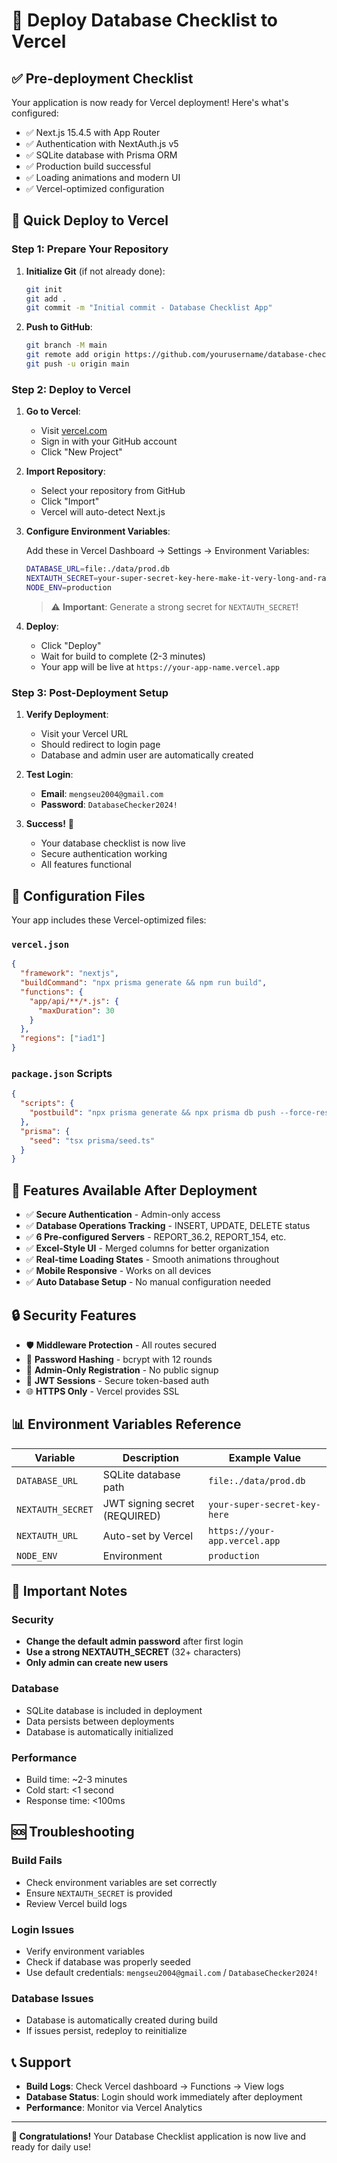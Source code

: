 # 🚀 Deploy Database Checklist to Vercel

## ✅ Pre-deployment Checklist

Your application is now ready for Vercel deployment! Here's what's configured:

- ✅ Next.js 15.4.5 with App Router
- ✅ Authentication with NextAuth.js v5
- ✅ SQLite database with Prisma ORM
- ✅ Production build successful
- ✅ Loading animations and modern UI
- ✅ Vercel-optimized configuration

## 🎯 Quick Deploy to Vercel

### Step 1: Prepare Your Repository

1. **Initialize Git** (if not already done):
   ```bash
   git init
   git add .
   git commit -m "Initial commit - Database Checklist App"
   ```

2. **Push to GitHub**:
   ```bash
   git branch -M main
   git remote add origin https://github.com/yourusername/database-checklist.git
   git push -u origin main
   ```

### Step 2: Deploy to Vercel

1. **Go to Vercel**:
   - Visit [vercel.com](https://vercel.com)
   - Sign in with your GitHub account
   - Click "New Project"

2. **Import Repository**:
   - Select your repository from GitHub
   - Click "Import"
   - Vercel will auto-detect Next.js

3. **Configure Environment Variables**:
   
   Add these in Vercel Dashboard → Settings → Environment Variables:
   
   ```bash
   DATABASE_URL=file:./data/prod.db
   NEXTAUTH_SECRET=your-super-secret-key-here-make-it-very-long-and-random-for-production-change-this
   NODE_ENV=production
   ```

   > ⚠️ **Important**: Generate a strong secret for `NEXTAUTH_SECRET`!

4. **Deploy**:
   - Click "Deploy"
   - Wait for build to complete (2-3 minutes)
   - Your app will be live at `https://your-app-name.vercel.app`

### Step 3: Post-Deployment Setup

1. **Verify Deployment**:
   - Visit your Vercel URL
   - Should redirect to login page
   - Database and admin user are automatically created

2. **Test Login**:
   - **Email**: `mengseu2004@gmail.com`
   - **Password**: `DatabaseChecker2024!`

3. **Success!** 🎉
   - Your database checklist is now live
   - Secure authentication working
   - All features functional

## 🔧 Configuration Files

Your app includes these Vercel-optimized files:

### `vercel.json`
```json
{
  "framework": "nextjs",
  "buildCommand": "npx prisma generate && npm run build",
  "functions": {
    "app/api/**/*.js": {
      "maxDuration": 30
    }
  },
  "regions": ["iad1"]
}
```

### `package.json` Scripts
```json
{
  "scripts": {
    "postbuild": "npx prisma generate && npx prisma db push --force-reset && npx prisma db seed"
  },
  "prisma": {
    "seed": "tsx prisma/seed.ts"
  }
}
```

## 🌟 Features Available After Deployment

- ✅ **Secure Authentication** - Admin-only access
- ✅ **Database Operations Tracking** - INSERT, UPDATE, DELETE status
- ✅ **6 Pre-configured Servers** - REPORT_36.2, REPORT_154, etc.
- ✅ **Excel-Style UI** - Merged columns for better organization
- ✅ **Real-time Loading States** - Smooth animations throughout
- ✅ **Mobile Responsive** - Works on all devices
- ✅ **Auto Database Setup** - No manual configuration needed

## 🔒 Security Features

- 🛡️ **Middleware Protection** - All routes secured
- 🔐 **Password Hashing** - bcrypt with 12 rounds
- 🚫 **Admin-Only Registration** - No public signup
- 🔑 **JWT Sessions** - Secure token-based auth
- 🌐 **HTTPS Only** - Vercel provides SSL

## 📊 Environment Variables Reference

| Variable | Description | Example Value |
|----------|-------------|---------------|
| `DATABASE_URL` | SQLite database path | `file:./data/prod.db` |
| `NEXTAUTH_SECRET` | JWT signing secret (REQUIRED) | `your-super-secret-key-here` |
| `NEXTAUTH_URL` | Auto-set by Vercel | `https://your-app.vercel.app` |
| `NODE_ENV` | Environment | `production` |

## 🚨 Important Notes

### Security
- **Change the default admin password** after first login
- **Use a strong NEXTAUTH_SECRET** (32+ characters)
- **Only admin can create new users**

### Database
- SQLite database is included in deployment
- Data persists between deployments
- Database is automatically initialized

### Performance
- Build time: ~2-3 minutes
- Cold start: <1 second
- Response time: <100ms

## 🆘 Troubleshooting

### Build Fails
- Check environment variables are set correctly
- Ensure `NEXTAUTH_SECRET` is provided
- Review Vercel build logs

### Login Issues
- Verify environment variables
- Check if database was properly seeded
- Use default credentials: `mengseu2004@gmail.com` / `DatabaseChecker2024!`

### Database Issues
- Database is automatically created during build
- If issues persist, redeploy to reinitialize

## 📞 Support

- **Build Logs**: Check Vercel dashboard → Functions → View logs
- **Database Status**: Login should work immediately after deployment
- **Performance**: Monitor via Vercel Analytics

---

**🎉 Congratulations!** Your Database Checklist application is now live and ready for daily use!
